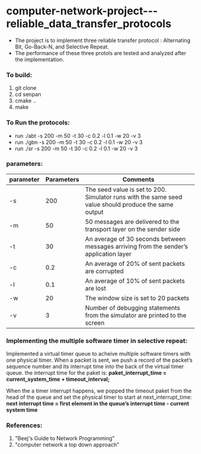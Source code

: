 # computer-network-project---reliable_data_transfer_protocols
* The project is to implement three reliable transfer protocol : Alternating Bit, Go-Back-N, and Selective Repeat.
* The performance of these three protols are tested and analyzed after the implementation.


### To build:
1. git clone
2. cd senpan
3. cmake ..
4. make

### To Run the protocols:
 * run ./abt -s 200 -m 50 -t 30 -c 0.2 -l 0.1 -w 20 -v 3
 * run ./gbn -s 200 -m 50 -t 30 -c 0.2 -l 0.1 -w 20 -v 3
 * run ./sr -s 200 -m 50 -t 30 -c 0.2 -l 0.1 -w 20 -v 3

### parameters:
| parameter       | Parameters    | Comments |
| ------------- | ------------- | ------------- |
| -s            | 200           |The seed value is set to 200. Simulator runs with the same seed value should produce the same output |
| -m           | 50           |50 messages are delivered to the transport layer on the sender side|
| -t            | 30            |An average of 30 seconds between messages arriving from the sender’s application layer |
| -c            | 0.2            |An average of 20% of sent packets are corrupted |
| -l            | 0.1            |An average of 10% of sent packets are lost |
| -w            | 20            |The window size is set to 20 packets |
| -v            | 3            |Number of debugging statements from the simulator are printed to the screen|

### Implementing the multiple software timer in selective repeat:
Implemented a virtual timer queue to acheive multiple software timers with one physical timer. 
When a packet is sent, we push a record of the packet’s sequence number and its interrupt time into the back of the virtual timer queue. the interrupt time for the paket is:
**paket_interrupt_time = current_system_time + timeout_interval;**

When the a timer interrupt happens, we popped the timeout paket from the head of the queue and set the physical timer to start at next_interrupt_time:
 **next interrupt time = first element in the queue’s interrupt time - current system time**
 

### References:
1. "Beej's Guide to Network Programming"
2. "computer network a top down approach"
